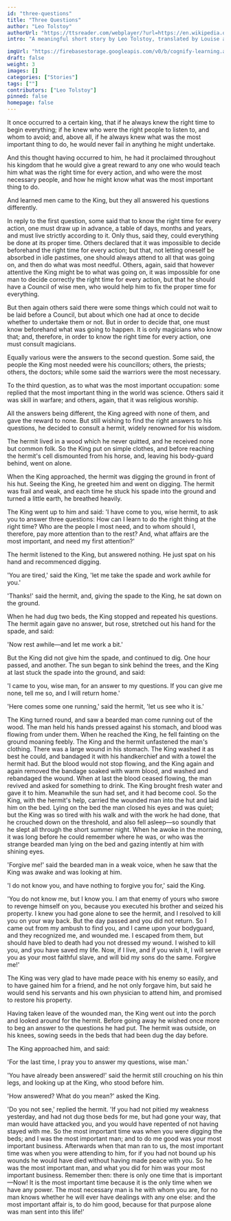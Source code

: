 ```yaml
---
id: "three-questions"
title: "Three Questions"
author: "Leo Tolstoy"
authorUrl: "https://ttsreader.com/webplayer/?url=https://en.wikipedia.org/wiki/Leo_Tolstoy"
intro: "A meaningful short story by Leo Tolstoy, translated by Louise and Aylmer Maude"

imgUrl: "https://firebasestorage.googleapis.com/v0/b/cognify-learning.appspot.com/o/7VtXwj9DYbW96uIhd8wuGeplxLv1%2Fimages%2F1620638944866_ThreeQuestionsImage.png?alt=media&token=d6f8b816-fc06-4b90-89b7-f4c1479f0e02"
draft: false
weight: 3
images: []
categories: ["Stories"]
tags: [""]
contributors: ["Leo Tolstoy"]
pinned: false
homepage: false
---
```


It once occurred to a certain king, that if he always knew the right time to begin everything; if he knew who were the right people to listen to, and whom to avoid; and, above all, if he always knew what was the most important thing to do, he would never fail in anything he might undertake.

And this thought having occurred to him, he had it proclaimed throughout his kingdom that he would give a great reward to any one who would teach him what was the right time for every action, and who were the most necessary people, and how he might know what was the most important thing to do.

And learned men came to the King, but they all answered his questions differently.

In reply to the first question, some said that to know the right time for every action, one must draw up in advance, a table of days, months and years, and must live strictly according to it. Only thus, said they, could everything be done at its proper time. Others declared that it was impossible to decide beforehand the right time for every action; but that, not letting oneself be absorbed in idle pastimes, one should always attend to all that was going on, and then do what was most needful. Others, again, said that however attentive the King might be to what was going on, it was impossible for one man to decide correctly the right time for every action, but that he should have a Council of wise men, who would help him to fix the proper time for everything.

But then again others said there were some things which could not wait to be laid before a Council, but about which one had at once to decide whether to undertake them or not. But in order to decide that, one must know beforehand what was going to happen. It is only magicians who know that; and, therefore, in order to know the right time for every action, one must consult magicians.

Equally various were the answers to the second question. Some said, the people the King most needed were his councillors; others, the priests; others, the doctors; while some said the warriors were the most necessary.

To the third question, as to what was the most important occupation: some replied that the most important thing in the world was science. Others said it was skill in warfare; and others, again, that it was religious worship.

All the answers being different, the King agreed with none of them, and gave the reward to none. But still wishing to find the right answers to his questions, he decided to consult a hermit, widely renowned for his wisdom.

The hermit lived in a wood which he never quitted, and he received none but common folk. So the King put on simple clothes, and before reaching the hermit's cell dismounted from his horse, and, leaving his body-guard behind, went on alone.

When the King approached, the hermit was digging the ground in front of his hut. Seeing the King, he greeted him and went on digging. The hermit was frail and weak, and each time he stuck his spade into the ground and turned a little earth, he breathed heavily.

The King went up to him and said: 'I have come to you, wise hermit, to ask you to answer three questions: How can I learn to do the right thing at the right time? Who are the people I most need, and to whom should I, therefore, pay more attention than to the rest? And, what affairs are the most important, and need my first attention?'

The hermit listened to the King, but answered nothing. He just spat on his hand and recommenced digging.

'You are tired,' said the King, 'let me take the spade and work awhile for you.'

'Thanks!' said the hermit, and, giving the spade to the King, he sat down on the ground.

When he had dug two beds, the King stopped and repeated his questions. The hermit again gave no answer, but rose, stretched out his hand for the spade, and said:

'Now rest awhile—and let me work a bit.'

But the King did not give him the spade, and continued to dig. One hour passed, and another. The sun began to sink behind the trees, and the King at last stuck the spade into the ground, and said:

'I came to you, wise man, for an answer to my questions. If you can give me none, tell me so, and I will return home.'

'Here comes some one running,' said the hermit, 'let us see who it is.'

The King turned round, and saw a bearded man come running out of the wood. The man held his hands pressed against his stomach, and blood was flowing from under them. When he reached the King, he fell fainting on the ground moaning feebly. The King and the hermit unfastened the man's clothing. There was a large wound in his stomach. The King washed it as best he could, and bandaged it with his handkerchief and with a towel the hermit had. But the blood would not stop flowing, and the King again and again removed the bandage soaked with warm blood, and washed and rebandaged the wound. When at last the blood ceased flowing, the man revived and asked for something to drink. The King brought fresh water and gave it to him. Meanwhile the sun had set, and it had become cool. So the King, with the hermit's help, carried the wounded man into the hut and laid him on the bed. Lying on the bed the man closed his eyes and was quiet; but the King was so tired with his walk and with the work he had done, that he crouched down on the threshold, and also fell asleep—so soundly that he slept all through the short summer night. When he awoke in the morning, it was long before he could remember where he was, or who was the strange bearded man lying on the bed and gazing intently at him with shining eyes.

'Forgive me!' said the bearded man in a weak voice, when he saw that the King was awake and was looking at him.

'I do not know you, and have nothing to forgive you for,' said the King.

'You do not know me, but I know you. I am that enemy of yours who swore to revenge himself on you, because you executed his brother and seized his property. I knew you had gone alone to see the hermit, and I resolved to kill you on your way back. But the day passed and you did not return. So I came out from my ambush to find you, and I came upon your bodyguard, and they recognized me, and wounded me. I escaped from them, but should have bled to death had you not dressed my wound. I wished to kill you, and you have saved my life. Now, if I live, and if you wish it, I will serve you as your most faithful slave, and will bid my sons do the same. Forgive me!'

The King was very glad to have made peace with his enemy so easily, and to have gained him for a friend, and he not only forgave him, but said he would send his servants and his own physician to attend him, and promised to restore his property.

Having taken leave of the wounded man, the King went out into the porch and looked around for the hermit. Before going away he wished once more to beg an answer to the questions he had put. The hermit was outside, on his knees, sowing seeds in the beds that had been dug the day before.

The King approached him, and said:

'For the last time, I pray you to answer my questions, wise man.'

'You have already been answered!' said the hermit still crouching on his thin legs, and looking up at the King, who stood before him.

'How answered? What do you mean?' asked the King.

'Do you not see,' replied the hermit. 'If you had not pitied my weakness yesterday, and had not dug those beds for me, but had gone your way, that man would have attacked you, and you would have repented of not having stayed with me. So the most important time was when you were digging the beds; and I was the most important man; and to do me good was your most important business. Afterwards when that man ran to us, the most important time was when you were attending to him, for if you had not bound up his wounds he would have died without having made peace with you. So he was the most important man, and what you did for him was your most important business. Remember then: there is only one time that is important—Now! It is the most important time because it is the only time when we have any power. The most necessary man is he with whom you are, for no man knows whether he will ever have dealings with any one else: and the most important affair is, to do him good, because for that purpose alone was man sent into this life!'
